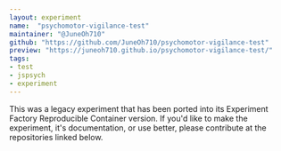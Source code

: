 ```yaml
---
layout: experiment
name:  "psychomotor-vigilance-test"
maintainer: "@JuneOh710"
github: "https://github.com/JuneOh710/psychomotor-vigilance-test"
preview: "https://juneoh710.github.io/psychomotor-vigilance-test/"
tags:
- test
- jspsych
- experiment
---
```


This was a legacy experiment that has been ported into its Experiment Factory Reproducible Container version. If you'd like to make the experiment, it's documentation, or use better, please contribute at the repositories
linked below.
